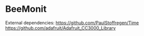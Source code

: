 # BeeMonit

External dependencies:
https://github.com/PaulStoffregen/Time
https://github.com/adafruit/Adafruit_CC3000_Library
